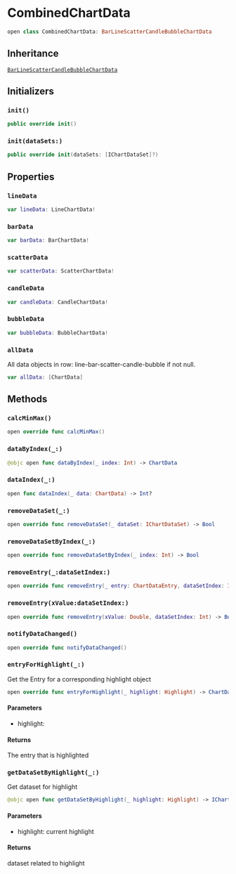 # CombinedChartData

``` swift
open class CombinedChartData: BarLineScatterCandleBubbleChartData
```

## Inheritance

[`BarLineScatterCandleBubbleChartData`](/BarLineScatterCandleBubbleChartData)

## Initializers

### `init()`

``` swift
public override init()
```

### `init(dataSets:)`

``` swift
public override init(dataSets: [IChartDataSet]?)
```

## Properties

### `lineData`

``` swift
var lineData: LineChartData!
```

### `barData`

``` swift
var barData: BarChartData!
```

### `scatterData`

``` swift
var scatterData: ScatterChartData!
```

### `candleData`

``` swift
var candleData: CandleChartData!
```

### `bubbleData`

``` swift
var bubbleData: BubbleChartData!
```

### `allData`

All data objects in row:​ line-bar-scatter-candle-bubble if not null.

``` swift
var allData: [ChartData]
```

## Methods

### `calcMinMax()`

``` swift
open override func calcMinMax()
```

### `dataByIndex(_:)`

``` swift
@objc open func dataByIndex(_ index: Int) -> ChartData
```

### `dataIndex(_:)`

``` swift
open func dataIndex(_ data: ChartData) -> Int?
```

### `removeDataSet(_:)`

``` swift
open override func removeDataSet(_ dataSet: IChartDataSet) -> Bool
```

### `removeDataSetByIndex(_:)`

``` swift
open override func removeDataSetByIndex(_ index: Int) -> Bool
```

### `removeEntry(_:dataSetIndex:)`

``` swift
open override func removeEntry(_ entry: ChartDataEntry, dataSetIndex: Int) -> Bool
```

### `removeEntry(xValue:dataSetIndex:)`

``` swift
open override func removeEntry(xValue: Double, dataSetIndex: Int) -> Bool
```

### `notifyDataChanged()`

``` swift
open override func notifyDataChanged()
```

### `entryForHighlight(_:)`

Get the Entry for a corresponding highlight object

``` swift
open override func entryForHighlight(_ highlight: Highlight) -> ChartDataEntry?
```

#### Parameters

  - highlight:

#### Returns

The entry that is highlighted

### `getDataSetByHighlight(_:)`

Get dataset for highlight

``` swift
@objc open func getDataSetByHighlight(_ highlight: Highlight) -> IChartDataSet!
```

#### Parameters

  - highlight: current highlight

#### Returns

dataset related to highlight
